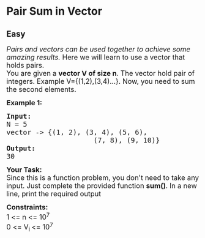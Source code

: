 # Pair Sum in Vector
## Easy
<div class="problems_problem_content__Xm_eO"><p><span style="font-size:18px"><em>Pairs and vectors can be used together to achieve some amazing results.</em> Here we will learn to use a vector that holds pairs.</span><br>
<span style="font-size:18px">You are given a <strong>vector V of size n</strong>. The vector hold pair of integers. Example V={(1,2),(3,4)...}. Now, you need to sum the second elements.</span></p>

<div class="problemQuestion">
<p><span style="font-size:18px"><strong>Example 1: </strong></span></p>

<pre style="position: relative;"><span style="font-size:18px"><strong>Input:</strong>
N = 5
vector -&gt; {(1, 2), (3, 4), (5, 6), 
                     (7, 8), (9, 10)}
<strong>Output: </strong>
30</span>
<div class="open_grepper_editor" title="Edit &amp; Save To Grepper"></div></pre>

<p><span style="font-size:18px"><strong>Your Task:</strong><br>
Since this is a function problem, you don't need to take any input. Just complete the provided function <strong>sum()</strong>. In a new line, print the required output</span></p>

<p><span style="font-size:18px"><strong>Constraints:</strong><br>
1 &lt;= n &lt;= 10<sup>7</sup><br>
0 &lt;= V<sub>i </sub>&lt;= 10<sup>7</sup></span></p>
</div>
</div>